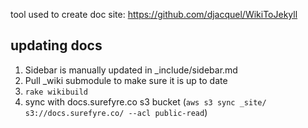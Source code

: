 tool used to create doc site: https://github.com/djacquel/WikiToJekyll

## updating docs
1. Sidebar is manually updated in \_include/sidebar.md
2. Pull \_wiki submodule to make sure it is up to date
3. `rake wikibuild`
4. sync with docs.surefyre.co s3 bucket (`aws s3 sync _site/ s3://docs.surefyre.co/ --acl public-read`)

